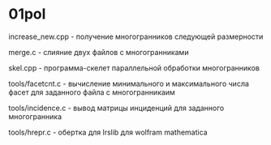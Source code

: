 01pol
=====

increase_new.cpp - получение многогранников следующей размерности

merge.c - слияние двух файлов с многогранниками

skel.cpp - программа-скелет параллельной обработки многогранников

tools/facetcnt.c - вычисление минимального и максимального числа фасет для заданного файла с многогранникаим

tools/incidence.c - вывод матрицы инциденций для заданного многогранника

tools/hrepr.c - обертка для lrslib для wolfram mathematica
